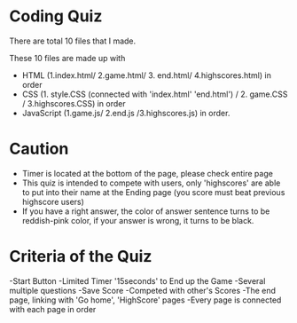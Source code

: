 # Coding Quiz

There are total 10 files that I made.

These 10 files are made up with 
- HTML (1.index.html/ 2.game.html/ 3. end.html/ 4.highscores.html) in order
- CSS (1. style.CSS (connected with 'index.html' 'end.html') / 2. game.CSS / 3.highscores.CSS) in order
- JavaScript (1.game.js/ 2.end.js /3.highscores.js) in order.



# Caution
- Timer is located at the bottom of the page, please check entire page
- This quiz is intended to compete with users, only 'highscores' are able to put into their name at the Ending page
(you score must beat previous highscore users)
- If you have a right answer, the color of answer sentence turns to be reddish-pink color, if your answer is wrong,
it turns to be black.





# Criteria of the Quiz 

-Start Button
-Limited Timer '15seconds' to End up the Game
-Several multiple questions
-Save Score
-Competed with other's Scores
-The end page, linking with 'Go home', 'HighScore' pages
-Every page is connected with each page in order


